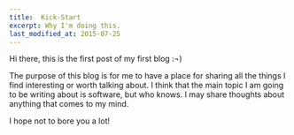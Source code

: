 ```yaml
---
title:  Kick-Start
excerpt: Why I'm doing this.
last_modified_at: 2015-07-25
---
```


Hi there, this is the first post of my first blog :¬)

The purpose of this blog is for me to have a place for sharing all the things I find interesting or worth talking about. I think that the main topic I am going to be writing about is software, but who knows. I may share thoughts about anything that comes to my mind.

I hope not to bore you a lot!
